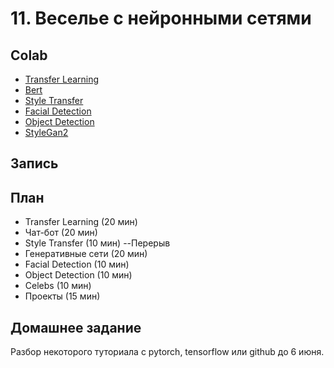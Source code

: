 # 11. Веселье с нейронными сетями

## Colab
* [Transfer Learning](https://colab.research.google.com/github/samstikhin/ml2021/blob/master/FunWithNN/1_transfer_learning.ipynb)
* [Bert](https://colab.research.google.com/github/samstikhin/ml2021/blob/master/FunWithNN/2_bert_pytorch.ipynb)
* [Style Transfer](https://colab.research.google.com/github/samstikhin/ml2021/blob/master/FunWithNN/3_neural_style_tutorial.ipynb)
* [Facial Detection](https://colab.research.google.com/drive/1OKciI0ETCpWdRjP-VOGpBulDJojYfgWv#scrollTo=4G17R3afMFCB)
* [Object Detection](https://colab.research.google.com/github/pytorch/vision/blob/temp-tutorial/tutorials/torchvision_finetuning_instance_segmentation.ipynb)
* [StyleGan2](https://colab.research.google.com/github/samstikhin/ml2021/blob/master/FunWithNN/4_StyleGAN2.ipynb)


## Запись 


## План
* Transfer Learning (20 мин)
* Чат-бот (20 мин)
* Style Transfer (10 мин)
--Перерыв
* Генеративные сети (20 мин)
* Facial Detection (10 мин)
* Object Detection (10 мин)
* Celebs (10 мин)
* Проекты (15 мин)


## Домашнее задание
Разбор некоторого туториала с pytorch, tensorflow или github до 6 июня.
